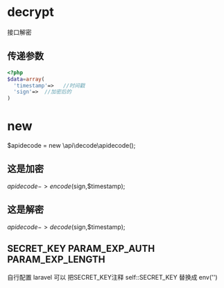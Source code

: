 # decrypt
接口解密

## 传递参数
```php
<?php
$data=array(
  'timestamp'=>   //时间戳
  'sign'=>  //加密后的
)
```
# new 
$apidecode = new \api\decode\apidecode();

## 这是加密
$apidecode->encode($sign,$timestamp);

## 这是解密

$apidecode->decode($sign,$timestamp);

## SECRET_KEY  PARAM_EXP_AUTH  PARAM_EXP_LENGTH 

自行配置  laravel 可以 把SECRET_KEY注释 self::SECRET_KEY 替换成 env('')
